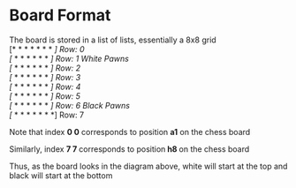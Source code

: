 # Board Format
The board is stored in a list of lists, essentially a 8x8 grid  
[* * * * * * * *] Row: 0  
[* * * * * * * *] Row: 1 White Pawns  
[* * * * * * * *] Row: 2     
[* * * * * * * *] Row: 3  
[* * * * * * * *] Row: 4    
[* * * * * * * *] Row: 5  
[* * * * * * * *] Row: 6 Black Pawns   
[* * * * * * * *] Row: 7

Note that index <b>0 0</b> corresponds to position <b>a1</b> on the chess board  

Similarly, index <b>7 7 </b> corresponds to position<b> h8 </b>on the chess board  

Thus, as the board looks in the diagram above, white will start at the top and black will start at the bottom
